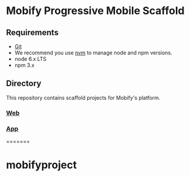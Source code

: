 # Mobify Progressive Mobile Scaffold

## Requirements

- [Git](https://git-scm.com/)
- We recommend you use [nvm](https://github.com/creationix/nvm#installation) to
manage node and npm versions.
- node 6.x LTS
- npm 3.x

## Directory

This repository contains scaffold projects for Mobify's platform.

### [Web](/web)
### [App](/native)
=======
# mobifyproject
